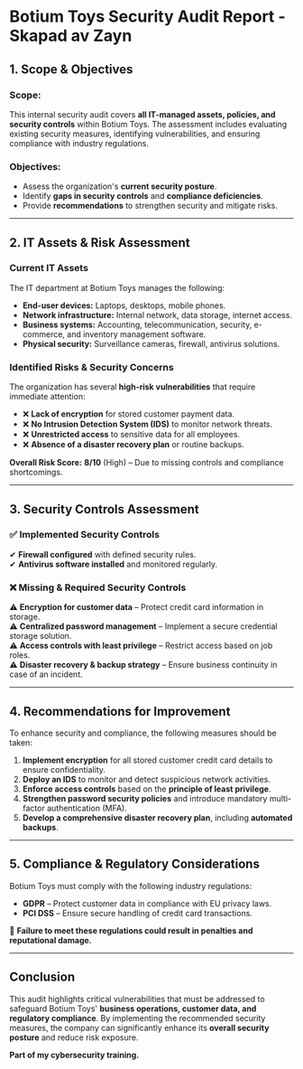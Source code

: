 # Botium Toys Security Audit Report - Skapad av Zayn

## **1. Scope & Objectives**  
### **Scope:**  
This internal security audit covers **all IT-managed assets, policies, and security controls** within Botium Toys. The assessment includes evaluating existing security measures, identifying vulnerabilities, and ensuring compliance with industry regulations.  

### **Objectives:**  
- Assess the organization's **current security posture**.  
- Identify **gaps in security controls** and **compliance deficiencies**.  
- Provide **recommendations** to strengthen security and mitigate risks.  

---

## **2. IT Assets & Risk Assessment**  
### **Current IT Assets**  
The IT department at Botium Toys manages the following:  
- **End-user devices:** Laptops, desktops, mobile phones.  
- **Network infrastructure:** Internal network, data storage, internet access.  
- **Business systems:** Accounting, telecommunication, security, e-commerce, and inventory management software.  
- **Physical security:** Surveillance cameras, firewall, antivirus solutions.  

### **Identified Risks & Security Concerns**  
The organization has several **high-risk vulnerabilities** that require immediate attention:  
- ❌ **Lack of encryption** for stored customer payment data.  
- ❌ **No Intrusion Detection System (IDS)** to monitor network threats.  
- ❌ **Unrestricted access** to sensitive data for all employees.  
- ❌ **Absence of a disaster recovery plan** or routine backups.  

**Overall Risk Score:** **8/10** (High) – Due to missing controls and compliance shortcomings.  

---

## **3. Security Controls Assessment**  
### ✅ **Implemented Security Controls**  
✔ **Firewall configured** with defined security rules.  
✔ **Antivirus software installed** and monitored regularly.  

### ❌ **Missing & Required Security Controls**  
⚠ **Encryption for customer data** – Protect credit card information in storage.  
⚠ **Centralized password management** – Implement a secure credential storage solution.  
⚠ **Access controls with least privilege** – Restrict access based on job roles.  
⚠ **Disaster recovery & backup strategy** – Ensure business continuity in case of an incident.  

---

## **4. Recommendations for Improvement**  
To enhance security and compliance, the following measures should be taken:  
1. **Implement encryption** for all stored customer credit card details to ensure confidentiality.  
2. **Deploy an IDS** to monitor and detect suspicious network activities.  
3. **Enforce access controls** based on the **principle of least privilege**.  
4. **Strengthen password security policies** and introduce mandatory multi-factor authentication (MFA).  
5. **Develop a comprehensive disaster recovery plan**, including **automated backups**.  

---

## **5. Compliance & Regulatory Considerations**  
Botium Toys must comply with the following industry regulations:  
- **GDPR** – Protect customer data in compliance with EU privacy laws.  
- **PCI DSS** – Ensure secure handling of credit card transactions.  

📌 **Failure to meet these regulations could result in penalties and reputational damage.**  

---

## **Conclusion**  
This audit highlights critical vulnerabilities that must be addressed to safeguard Botium Toys' **business operations, customer data, and regulatory compliance**. By implementing the recommended security measures, the company can significantly enhance its **overall security posture** and reduce risk exposure.  

**Part of my cybersecurity training.**